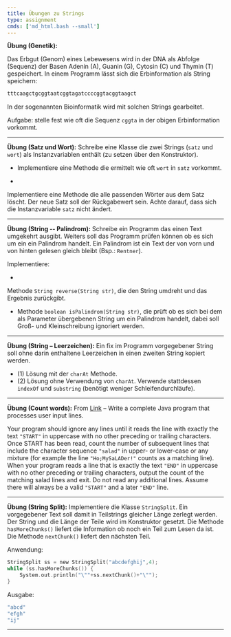 ```yaml
---
title: Übungen zu Strings
type: assignment
cmds: ['md_html.bash --small']
---
```




**Übung (Genetik):** 

Das Erbgut (Genom) eines Lebewesens wird in der DNA als Abfolge (Sequenz) der Basen Adenin (A), Guanin (G), Cytosin (C) und Thymin (T) gespeichert. In einem Programm lässt sich die Erbinformation als String speichern:

```c
tttcaagctgcggtaatcggtagatccccggtacggtaagct
```
In der sogenannten Bioinformatik wird mit solchen Strings gearbeitet.

Aufgabe: stelle fest wie oft die Sequenz `cggta` in der obigen Erbinformation vorkommt.



---

**Übung (Satz und Wort):**
Schreibe eine Klasse die zwei Strings (`satz` und `wort`) als Instanzvariablen enthält (zu setzen über den Konstruktor).

- Implementiere eine Methode die ermittelt wie oft `wort` in `satz` vorkommt.

- 
Implementiere eine Methode die alle passenden Wörter aus dem Satz löscht. Der neue Satz soll der Rückgabewert sein. Achte darauf, dass sich die Instanzvariable `satz` nicht ändert.

---



**Übung (String -- Palindrom):**
Schreibe ein Programm das einen Text umgekehrt ausgibt.  Weiters soll das Programm prüfen können ob es sich um ein ein Palindrom handelt. Ein Palindrom ist ein Text der von vorn und von hinten gelesen gleich bleibt (Bsp.: `Rentner`).

Implementiere:

- 
Methode `String reverse(String str)`, die den String umdreht und das Ergebnis zurückgibt.
- Methode `boolean isPalindrom(String str)`, die prüft ob es sich bei dem als Parameter übergebenen String um ein Palindrom handelt, dabei soll Groß- und Kleinschreibung ignoriert werden.



---

**Übung (String – Leerzeichen):**
Ein fix im Programm vorgegebener String soll ohne darin enthaltene Leerzeichen in einen zweiten String kopiert werden.

- (1) Lösung mit der `charAt` Methode.
- (2) Lösung ohne Verwendung von `charAt`. Verwende stattdessen `indexOf` und `substring` (benötigt weniger Schleifendurchläufe).



---

**Übung (Count words):**
From [Link](https://wiki.engr.illinois.edu/display/cs125/Sample+Exams) – Write a complete Java program that processes user input lines. 

Your program should ignore any lines until it reads the line with exactly the text `"START"` in uppercase with no other preceding or trailing characters. Once START has been read, count the number of subsequent lines that include the character sequence `"salad"` in upper- or lower-case or any mixture (for example the line `"Ho;MySaLADer!"` counts as a matching line). When your program reads a line that is exactly the text `"END"` in uppercase with no other preceding or trailing characters, output the count of the matching salad lines and exit. Do not read any additional lines. Assume there will always be a valid `"START"` and a later `"END"` line. 



---

**Übung (String Split):**
Implementiere die Klasse `StringSplit`.  Ein vorgegebener Text soll damit in Teilstrings gleicher Länge zerlegt werden. Der String und die Länge der Teile wird im Konstruktor gesetzt. Die Methode `hasMoreChunks()` liefert die Information ob noch ein Teil zum Lesen da ist. Die Methode `nextChunk()` liefert den nächsten Teil. 

Anwendung:
```c
StringSplit ss = new StringSplit("abcdefghij",4);
while (ss.hasMoreChunks()) {
	System.out.println("\""+ss.nextChunk()+"\"");
}
```

Ausgabe:
```c
"abcd"
"efgh"
"ij"
```



---


